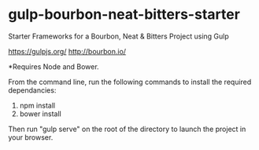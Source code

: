 # gulp-bourbon-neat-bitters-starter
Starter Frameworks for a Bourbon, Neat &amp; Bitters Project using Gulp

https://gulpjs.org/
http://bourbon.io/

*Requires Node and Bower.

From the command line, run the following commands to install the required dependancies:

1. npm install
2. bower install

Then run "gulp serve" on the root of the directory to launch the project in your browser.


